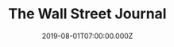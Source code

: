---
collection_archive: false
collection_awards: []
collection_category:
  - Tech
  - Editorial
  - Workplace
  - Science
  - Still Life + Details
  - Portraits
  - Environments
  - Reportage
  - Color
collection_content: >-
  Ever wonder about the computers which guided the Apollo moon landing 50 years
  ago today? One was unknowingly purchased in a Nasa garage sale by Texas
  resident Jimmie Loocke (purple polo.) I headed to Silicon Valley for The Wall
  Street Journal to photograph a group of amateur tech anthropologists as they
  began a two week at-home refurbishing project to get Loocke’s Apollo Guidance
  Computer (ACG) up and running.


  These moonshot machines were the world’s first general-purpose, portable,
  digital computers, the first to fly and the first on which human lives
  directly depended. If all went well, the group would run the computer programs
  that, a half-century ago, put astronauts on the moon.⁠


  Barely two dozen Apollo onboard computers remain in museums or private hands.
  According to computer historians, no one has turned one on in generations.
collection_cover: 'https://d1sf55qlb7p6hz.cloudfront.net/wsj-apollo-10.jpg'
collection_cover_mobile: 'https://d1sf55qlb7p6hz.cloudfront.net/verticalcovers-20.jpg'
collection_description: >-
  Ever wonder about the computers which guided the Apollo moon landing 50 years
  ago today? One was unknowingly purchased in a Nasa garage sale by Texas
  resident Jimmie Loocke (purple polo.) I headed to Silicon Valley for _The Wall
  Street Journal_ to photograph a group of amateur tech anthropologists as they
  began a two week at-home refurbishing project to get Loocke’s Apollo Guidance
  Computer (ACG) up and running.
collection_exhibition: []
collection_filter: Commissioned + Stock
collection_hidden: false
collection_meta: 'Apollo 11 50th Anniversary: Guidance Computer Rebuild'
collection_press: []
collection_preview:
  - 'https://d1sf55qlb7p6hz.cloudfront.net/apollo_covers-1.jpg'
  - 'https://d1sf55qlb7p6hz.cloudfront.net/apollo_covers-4.jpg'
  - 'https://d1sf55qlb7p6hz.cloudfront.net/apollo_covers-3.jpg'
  - 'https://d1sf55qlb7p6hz.cloudfront.net/apollo_covers-2.jpg'
cover_image: 'https://d1sf55qlb7p6hz.cloudfront.net/social-30.jpg'
date: 2019-08-01T07:00:00.000Z
layout: blocks
logo: ''
navigation_theme: black
page: /collections/wsj-apollo
px_extra: true
slug: wall-street-journal
theme_color: '#FFD765'
theme_color_all_works: '#6BCCFF'
title: The Wall Street Journal
collection_blocks:
  - _bookshop_name: collections/media-row-start
    row_alignment: between
  - _bookshop_name: collections/media-element
    block: media-element
    color: '#F2DAF4'
    image: 'https://d1sf55qlb7p6hz.cloudfront.net/wsj-apollo-1.jpg'
    margin_left: '25'
    margin_right: ''
    margin_y: '100'
    width: '60'
  - _bookshop_name: collections/media-row
    row_alignment: between
  - _bookshop_name: collections/media-element
    block: media-element
    color: '#D8F4F3'
    image: 'https://d1sf55qlb7p6hz.cloudfront.net/wsj-apollo-3.jpg'
    margin_left: '10'
    margin_right: ''
    margin_y: '400'
    width: '33'
  - _bookshop_name: collections/media-element
    block: media-element
    color: '#FFEBC3'
    image: 'https://d1sf55qlb7p6hz.cloudfront.net/wsj-apollo-2.jpg'
    margin_left: ''
    margin_right: '5'
    margin_y: '100'
    width: '40'
  - _bookshop_name: collections/media-row
    row_alignment: between
  - _bookshop_name: collections/media-element
    block: media-element
    color: '#DDD6E7'
    image: 'https://d1sf55qlb7p6hz.cloudfront.net/wsj-apollo-4.jpg'
    margin_left: '20'
    margin_y: '100'
    width: '40'
  - _bookshop_name: collections/media-row
    row_alignment: between
  - _bookshop_name: collections/media-element
    block: media-element
    color: '#E6E9F1'
    image: 'https://d1sf55qlb7p6hz.cloudfront.net/wsj-apollo-5.jpg'
    margin_left: ''
    margin_right: ''
    margin_y: '100'
    width: '40'
  - _bookshop_name: collections/media-element
    block: media-element
    color: '#F2EBD8'
    image: 'https://d1sf55qlb7p6hz.cloudfront.net/wsj-apollo-6.jpg'
    margin_right: '15'
    margin_y: '300'
    width: '33'
  - _bookshop_name: collections/media-row
    row_alignment: between
  - _bookshop_name: collections/media-element
    block: media-element
    color: '#FFE0BA'
    image: 'https://d1sf55qlb7p6hz.cloudfront.net/wsj-apollo-7.jpg'
    margin_left: '40'
    margin_right: ''
    margin_y: '100'
    width: '50'
  - _bookshop_name: collections/media-row
    row_alignment: between
  - _bookshop_name: collections/media-element
    block: media-element
    color: '#EAECEC'
    image: 'https://d1sf55qlb7p6hz.cloudfront.net/wsj-apollo-8.jpg'
    margin_left: '5'
    margin_right: ''
    margin_y: '100'
    width: '60'
  - _bookshop_name: collections/media-row
    row_alignment: between
  - _bookshop_name: collections/media-element
    block: media-element
    color: '#FFD195'
    image: 'https://d1sf55qlb7p6hz.cloudfront.net/wsj-apollo-9.jpg'
    margin_left: '10'
    margin_y: '100'
    width: '33'
  - _bookshop_name: collections/media-element
    block: media-element
    color: '#F8F6EE'
    image: 'https://d1sf55qlb7p6hz.cloudfront.net/wsj-apollo-10.jpg'
    margin_left: ''
    margin_right: '5'
    margin_y: '300'
    width: '40'
  - _bookshop_name: collections/media-row
    row_alignment: between
  - _bookshop_name: collections/media-element
    block: media-element
    color: '#efefef'
    image: 'https://d1sf55qlb7p6hz.cloudfront.net/wsj-apollo-11.jpg'
    margin_left: '35'
    margin_y: '100'
    width: '40'
  - _bookshop_name: collections/media-row
    row_alignment: between
  - _bookshop_name: collections/media-element
    block: media-element
    color: '#E3F0E7'
    image: 'https://d1sf55qlb7p6hz.cloudfront.net/wsj-apollo-12.jpg'
    margin_left: ''
    margin_right: ''
    margin_y: '100'
    width: '50'
  - _bookshop_name: collections/media-element
    block: media-element
    color: '#E7EBF0'
    image: 'https://d1sf55qlb7p6hz.cloudfront.net/wsj-apollo-13.jpg'
    margin_left: '10'
    margin_right: ''
    margin_y: '500'
    width: '40'
  - _bookshop_name: collections/media-row
    row_alignment: between
  - _bookshop_name: collections/media-element
    block: media-element
    color: '#FAF3E7'
    image: 'https://d1sf55qlb7p6hz.cloudfront.net/wsj-apollo-14.jpg'
    margin_left: '25'
    margin_y: '100'
    width: '60'
  - _bookshop_name: collections/media-row-end
---